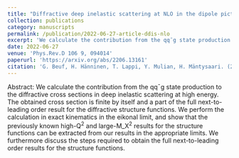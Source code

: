```yaml
---
title: "Diffractive deep inelastic scattering at NLO in the dipole picture: The qqg contribution"
collection: publications
category: manuscripts
permalink: /publication/2022-06-27-article-ddis-nlo
excerpt: 'We calculate the contribution from the qq¯g state production to the diffractive cross sections in deep inelastic scattering at high energy. The obtained cross section is finite by itself and a part of the full next-to-leading order result for the diffractive structure functions. We perform the calculation in exact kinematics in the eikonal limit, and show that the previously known high-Q<sup>2</sup> and large M_X<sup>2</sup> results for the structure functions can be extracted from our results in the appropriate limits. We furthermore discuss the steps required to obtain the full next-to-leading order results for the structure functions.'
date: 2022-06-27
venue: 'Phys.Rev.D 106 9, 094014'
paperurl: 'https://arxiv.org/abs/2206.13161'
citation: 'G. Beuf, H. Hänninen, T. Lappi, Y. Mulian, H. Mäntysaari. (2022). &quot;Diffractive deep inelastic scattering at NLO in the dipole picture: The qqg contribution&quot;, <i>Phys.Rev.D</i>. 106 (2022) 9, 094014.'
---
```


Abstract: We calculate the contribution from the qq¯g state production to the diffractive cross sections in deep inelastic scattering at high energy. The obtained cross section is finite by itself and a part of the full next-to-leading order result for the diffractive structure functions. We perform the calculation in exact kinematics in the eikonal limit, and show that the previously known high-Q<sup>2</sup> and large-M_X<sup>2</sup> results for the structure functions can be extracted from our results in the appropriate limits. We furthermore discuss the steps required to obtain the full next-to-leading order results for the structure functions.